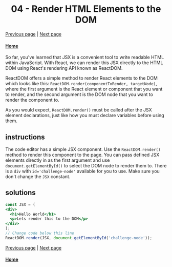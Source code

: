 # <center>04 - Render HTML Elements to the DOM</center>

[Previous page](03-add-comments-in-jsx.md) | [Next page](05-define-an-html-class-in-jsx.md)

#### [Home](01-create-a-simple-jsx-element.md) 

So far, you've learned that JSX is a convenient tool to write readable HTML within JavaScript. With React, we can render this JSX directly to the HTML DOM using React's rendering API known as ReactDOM.

ReactDOM offers a simple method to render React elements to the DOM which looks like this: `ReactDOM.render(componentToRender, targetNode)`, where the first argument is the React element or component that you want to render, and the second argument is the DOM node that you want to render the component to.

As you would expect, `ReactDOM.render()` must be called after the JSX element declarations, just like how you must declare variables before using them.

## instructions 

The code editor has a simple JSX component. Use the `ReactDOM.render()` method to render this component to the page. You can pass defined JSX elements directly in as the first argument and use `document.getElementById()` to select the DOM node to render them to. There is a `div` with `id='challenge-node'` available for you to use. Make sure you don't change the `JSX` constant.

## solutions 

```jsx
const JSX = (
<div>
  <h1>Hello World</h1>
  <p>Lets render this to the DOM</p>
</div>
);
// Change code below this line
ReactDOM.render(JSX, document.getElementById('challenge-node'));
```

[Previous page](03-add-comments-in-jsx.md) | [Next page](05-define-an-html-class-in-jsx.md)

#### [Home](https://github.com/beatlesm/beatlesm/tree/main/curriculum/challenges/03-front-end-development-libraries/react) 
